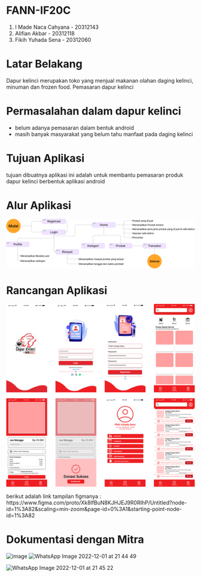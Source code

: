 # FANN-IF20C
1. I Made Naca Cahyana - 20312143
2. Alifian Akbar - 20312118
3. Fikih Yuhada Sena - 20312060
# Latar Belakang
Dapur kelinci merupakan toko yang menjual makanan olahan daging kelinci, minuman dan frozen food. Pemasaran dapur kelinci 

# Permasalahan dalam dapur kelinci
- belum adanya pemasaran dalam bentuk android
- masih banyak masyarakat yang belum tahu manfaat pada daging kelinci

  
# Tujuan Aplikasi 
tujuan dibuatnya aplikasi ini adalah untuk membantu pemasaran produk dapur kelinci  berbentuk aplikasi android


# Alur Aplikasi
<img alt="image" src="Group 40.png">

# Rancangan Aplikasi
<img width="566" alt="image" src="Frame 22.png">
<p>berikut adalah link tampilan figmanya : https://www.figma.com/proto/Xk8lfBuN8KJHJEJ9R0RIhP/Untitled?node-id=1%3A82&scaling=min-zoom&page-id=0%3A1&starting-point-node-id=1%3A82</p>



# Dokumentasi dengan Mitra

![image](https://user-images.githubusercontent.com/98680144/205233364-e687562d-19aa-45d7-a4eb-b7e4263387a6.png)
![WhatsApp Image 2022-12-01 at 21 44 49](https://user-images.githubusercontent.com/98680144/205082497-922c0bb5-e933-4a1e-b368-45bbb70d6fb5.jpeg)

![WhatsApp Image 2022-12-01 at 21 45 22](https://user-images.githubusercontent.com/98680144/205082537-e1e4cd0c-569b-4018-9070-a1d344470043.jpeg)


